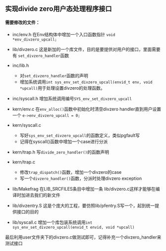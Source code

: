 ## 实现divide zero用户态处理程序接口

#### 需要修改的文件：
* inc/env.h
	在Env结构体中增加一个入口函数指针 `void *env_divzero_upcall;`

* lib/divzero.c
	这是新加的一个库文件，目的是要提供对用户的接口，里面需要有 `set_divzero_handler`函数

* inc/lib.h
	- 对`set_divzero_handler`函数的声明
	- 增加系统调用`int sys_env_set_divzero_upcall(envid_t env, void *upcall)`用于处理设置divzero的处理函数。

* inc/syscall.h
	增加系统调用编号`SYS_env_set_divzero_upcall`

* kern/env.c
	在`env_alloc()`函数中初始化时清空divzero handler直到用户设置一个
	`e->env_divzero_upcall = 0;`

* kern/syscall.c
	- 写好`sys_env_set_divzero_upcall`的函数定义，类似pgfault写
	- 记得在syscall()函数中增加一个case进行分派

* kern/trap.h
	写`divide_zero_handler()`的函数声明

* kern/trap.c
	- 修改`trap_dispatch()`函数，增加一个divzero的case
	- 写一个`divzero_handler()`函数，分派时处理divzero exception

* lib/Makefrag
	在LIB_SRCFILES条目中增加一条 lib/divzero.c这样才能够在编译时加进去我们的新文件 

* lib/divzentry.S
	这是个庞大的工程，要仿照lib/pfentry.S写一个，起到统一提供接口的目的

* lib/syscall.c
	增加一个库包装系统调用`int sys_env_set_divzero_upcall(envid_t envid, void *upcall)`

最后利用user文件夹下的divzero.c做测试即可，记得补充一个divzero_handler来测试接口

